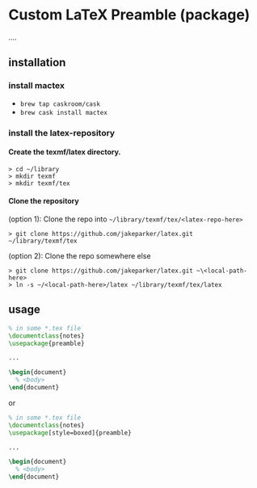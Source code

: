# Custom LaTeX Preamble (package)
....

## installation

### install mactex
 - `brew tap caskroom/cask`
 - `brew cask install mactex`

### install the latex-repository
#### Create the texmf/latex directory.
```
> cd ~/library
> mkdir texmf
> mkdir texmf/tex
```
#### Clone the repository
(option 1): Clone the repo into `~/library/texmf/tex/<latex-repo-here>`
```
> git clone https://github.com/jakeparker/latex.git ~/library/texmf/tex
```
(option 2): Clone the repo somewhere else
```
> git clone https://github.com/jakeparker/latex.git ~\<local-path-here>
> ln -s ~/<local-path-here>/latex ~/library/texmf/tex/latex
```

## usage
```latex
% in some *.tex file
\documentclass{notes}
\usepackage{preamble}

...

\begin{document}
  % <body>
\end{document}
```

or

```latex
% in some *.tex file
\documentclass{notes}
\usepackage[style=boxed]{preamble}

...

\begin{document}
  % <body>
\end{document}
```
